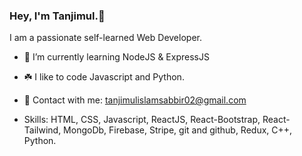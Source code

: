 ### Hey, I'm Tanjimul.👋
I am a passionate self-learned Web Developer. 

- 🌱 I’m currently learning NodeJS & ExpressJS
- ☘️ I like to code Javascript and Python.
- 📧 Contact with me: tanjimulislamsabbir02@gmail.com

- Skills: 
HTML, CSS, Javascript, ReactJS, React-Bootstrap,
React-Tailwind, MongoDb, Firebase, Stripe, git and github, Redux,
C++, Python.
